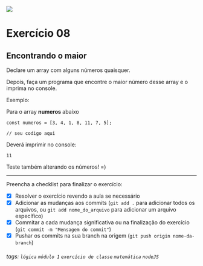 ![](https://i.imgur.com/xG74tOh.png)

# Exercício 08

## Encontrando o maior

Declare um array com alguns números quaisquer.

Depois, faça um programa que encontre o maior número desse array e o imprima no console.

Exemplo:

Para o array **numeros** abaixo

```javascript=
const numeros = [3, 4, 1, 8, 11, 7, 5];

// seu codigo aqui
```

Deverá imprimir no console:

```
11
```

Teste também alterando os números! =)

---

Preencha a checklist para finalizar o exercício:

-   [X] Resolver o exercício revendo a aula se necessário
-   [X] Adicionar as mudanças aos commits (`git add .` para adicionar todos os arquivos, ou `git add nome_do_arquivo` para adicionar um arquivo específico)
-   [X] Commitar a cada mudança significativa ou na finalização do exercício (`git commit -m "Mensagem do commit"`)
-   [X] Pushar os commits na sua branch na origem (`git push origin nome-da-branch`)

###### tags: `lógica` `módulo 1` `exercício de classe` `matemática` `nodeJS`
